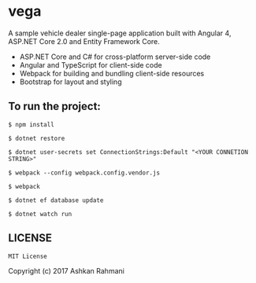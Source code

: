 # vega
A sample vehicle dealer single-page application built with Angular 4, ASP.NET Core 2.0 and Entity Framework Core.

- ASP.NET Core and C# for cross-platform server-side code
- Angular and TypeScript for client-side code
- Webpack for building and bundling client-side resources
- Bootstrap for layout and styling


## To run the project:

`$ npm install`

`$ dotnet restore`

`$ dotnet user-secrets set ConnectionStrings:Default "<YOUR CONNETION STRING>"`

`$ webpack --config webpack.config.vendor.js`

`$ webpack`

`$ dotnet ef database update`

`$ dotnet watch run`

## LICENSE
`MIT License`

Copyright (c) 2017 Ashkan Rahmani